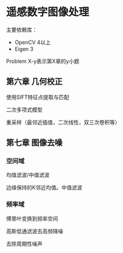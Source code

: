# 遥感数字图像处理
主要依赖库：
- OpenCV 4以上
- Eigen 3

Problem X-y表示第X章的y小题

## 第六章 几何校正
使用SIFT特征点提取与匹配

二次多项式模型

重采样（最邻近插值，二次线性，双三次卷积等）


## 第七章 图像去噪
### 空间域
均值滤波/中值滤波

边缘保持的K邻近均值。中值滤波

### 频率域
傅里叶变换到频率空间

高斯低通滤波去高频降噪

去除周期性噪声
